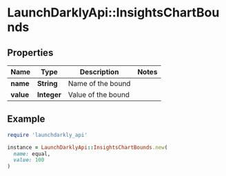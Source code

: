 # LaunchDarklyApi::InsightsChartBounds

## Properties

| Name | Type | Description | Notes |
| ---- | ---- | ----------- | ----- |
| **name** | **String** | Name of the bound |  |
| **value** | **Integer** | Value of the bound |  |

## Example

```ruby
require 'launchdarkly_api'

instance = LaunchDarklyApi::InsightsChartBounds.new(
  name: equal,
  value: 100
)
```

